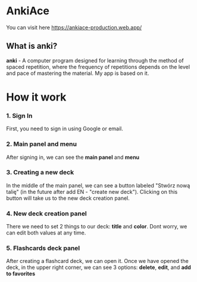 # AnkiAce

You can visit here https://ankiace-production.web.app/

## What is anki?
**anki** - A computer program designed for learning through the method of spaced repetition, where the frequency of repetitions depends on the level and pace of mastering the material. My app is based on it.

# How it work
### 1. Sign In
First, you need to sign in using Google or email.

### 2. Main panel and menu
After signing in, we can see the **main panel** and **menu**

### 3. Creating a new deck
In the middle of the main panel, we can see a button labeled "Stwórz nową talię" (in the future after add EN - "create new deck"). Clicking on this button will take us to the new deck creation panel.

### 4. New deck creation panel
There we need to set 2 things to our deck: **title** and **color**. Dont worry, we can edit both values at any time.

### 5. Flashcards deck panel
After creating a flashcard deck, we can open it. Once we have opened the deck, in the upper right corner, we can see 3 options: **delete**, **edit**, and **add to favorites**


